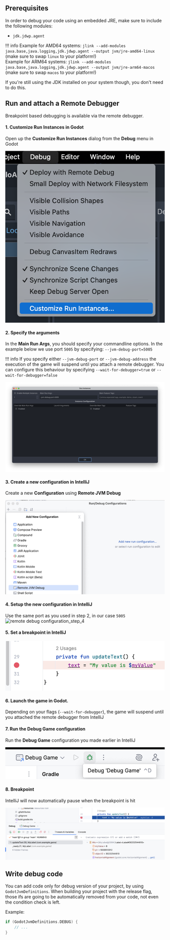 ## Prerequisites

In order to debug your code using an embedded JRE, make sure to include the following modules:

- `jdk.jdwp.agent`

!!! info
    Example for AMD64 systems: `jlink --add-modules java.base,java.logging,jdk.jdwp.agent --output jvm/jre-amd64-linux` (make sure to swap `linux` to your platform!)  
    Example for ARM64 systems: `jlink --add-modules java.base,java.logging,jdk.jdwp.agent --output jvm/jre-arm64-macos` (make sure to swap `macos` to your platform!)

If you're still using the JDK installed on your system though, you don't need to do this.

## Run and attach a Remote Debugger

Breakpoint based debugging is available via the remote debugger.

#### 1. Customize Run Instances in Godot

Open up the **Customize Run Instances** dialog from the **Debug** menu in Godot

![remote debug configuration_step_1](../assets/img/remote_debug_configuration_godot_menu.png)

#### 2. Specify the arguments

In the **Main Run Args**, you should specify your commandline options. In the example below we use port `5005` by specifying: `--jvm-debug-port=5005`

!!! info
    If you specify either `--jvm-debug-port` or `--jvm-debug-address` the execution of the game will suspend until you attach a remote debugger. You can configure this behaviour by specifying `--wait-for-debugger=true` or `--wait-for-debugger=false`

![remote debug configuration_step_2](../assets/img/remote_debug_configuration_godot_dialog.png)

#### 3. Create a new configuration in IntelliJ

Create a new **Configuration** using **Remote JVM Debug**

![remote debug configuration_step_3](../assets/img/remote_debug_configuration_intellij.png)

#### 4. Setup the new configuration in IntelliJ

Use the same port as you used in step 2, in our case `5005`
![remote debug configuration_step_4](../assets/img/remote_debug_configuration.png)

#### 5. Set a breakpoint in IntelliJ

![remote debug configuration_step_5](../assets/img/remote_debug_configuration_intellij_breakpoint.png)

#### 6. Launch the game in Godot.

Depending on your flags (`--wait-for-debugger`), the game will suspend until you attached the remote debugger from IntelliJ

#### 7. Run the Debug Game configuration

Run the **Debug Game** configuration you made earlier in IntelliJ

![remote debug configuration_step_6](../assets/img/remote_debug_configuration_intellij_configuration.png)

#### 8. Breakpoint

IntelliJ will now automatically pause when the breakpoint is hit

![remote debug configuration_step_7](../assets/img/remote_debug_configuration_intellij_breakpoint_hit.png)

## Write debug code

You can add code only for debug version of your project, by using `GodotJvmDefinitions`.
When building your project with the release flag, those ifs are going to be automatically removed from your code, not even the condition check is left.

Example:

```kotlin
if (GodotJvmDefinitions.DEBUG) {
    // ...
}
```
